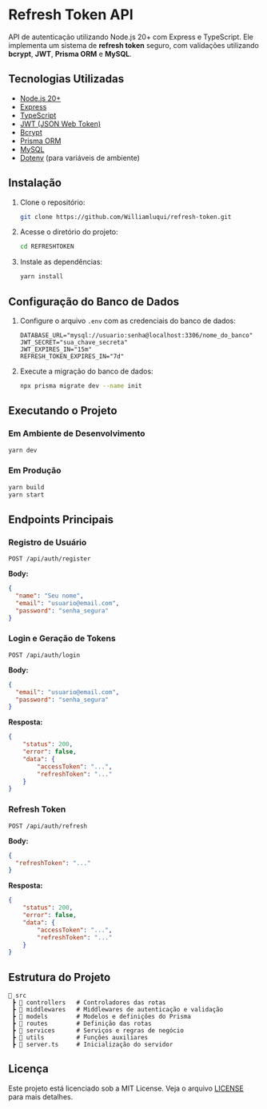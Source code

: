 # Refresh Token API

API de autenticação utilizando Node.js 20+ com Express e TypeScript. Ele implementa
um sistema de **refresh token** seguro, com validações utilizando **bcrypt**,
**JWT**, **Prisma ORM** e **MySQL**.

## Tecnologias Utilizadas

- [Node.js 20+](https://nodejs.org/)
- [Express](https://expressjs.com/)
- [TypeScript](https://www.typescriptlang.org/)
- [JWT (JSON Web Token)](https://jwt.io/)
- [Bcrypt](https://www.npmjs.com/package/bcrypt)
- [Prisma ORM](https://www.prisma.io/)
- [MySQL](https://www.mysql.com/)
- [Dotenv](https://www.npmjs.com/package/dotenv) (para variáveis de ambiente)

## Instalação

1. Clone o repositório:
   ```sh
   git clone https://github.com/Williamluqui/refresh-token.git
   ```
2. Acesse o diretório do projeto:
   ```sh
   cd REFRESHTOKEN
   ```
3. Instale as dependências:
   ```sh
   yarn install
   ```

## Configuração do Banco de Dados

1. Configure o arquivo `.env` com as credenciais do banco de dados:
   ```env
   DATABASE_URL="mysql://usuario:senha@localhost:3306/nome_do_banco"
   JWT_SECRET="sua_chave_secreta"
   JWT_EXPIRES_IN="15m"
   REFRESH_TOKEN_EXPIRES_IN="7d"
   ```
2. Execute a migração do banco de dados:
   ```sh
   npx prisma migrate dev --name init
   ```

## Executando o Projeto

### Em Ambiente de Desenvolvimento

```sh
yarn dev
```

### Em Produção

```sh
yarn build
yarn start
```

## Endpoints Principais

### Registro de Usuário

```http
POST /api/auth/register
```

**Body:**

```json
{
  "name": "Seu nome",
  "email": "usuario@email.com",
  "password": "senha_segura"
}
```

### Login e Geração de Tokens

```http
POST /api/auth/login
```

**Body:**

```json
{
  "email": "usuario@email.com",
  "password": "senha_segura"
}
```

**Resposta:**

```json
{
    "status": 200,
    "error": false,
    "data": {
        "accessToken": "...",
        "refreshToken": "..."
    }
}
```

### Refresh Token

```http
POST /api/auth/refresh
```

**Body:**

```json
{
  "refreshToken": "..."
}
```

**Resposta:**

```json
{
    "status": 200,
    "error": false,
    "data": {
        "accessToken": "...",
        "refreshToken": "..."
    }
}
```

## Estrutura do Projeto

```
📂 src
 ┣ 📂 controllers   # Controladores das rotas
 ┣ 📂 middlewares   # Middlewares de autenticação e validação
 ┣ 📂 models        # Modelos e definições do Prisma
 ┣ 📂 routes        # Definição das rotas
 ┣ 📂 services      # Serviços e regras de negócio
 ┣ 📂 utils         # Funções auxiliares
 ┣ 📜 server.ts     # Inicialização do servidor
```

## Licença

Este projeto está licenciado sob a MIT License. Veja o arquivo [LICENSE](LICENSE)
para mais detalhes.
